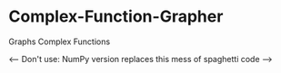 # Complex-Function-Grapher
Graphs Complex Functions

<-- Don't use: NumPy version replaces this mess of spaghetti code -->
